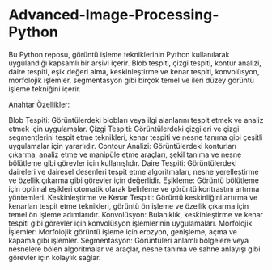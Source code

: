 # Advanced-Image-Processing-Python
Bu Python reposu, görüntü işleme tekniklerinin Python kullanılarak uygulandığı kapsamlı bir arşivi içerir. Blob tespiti, çizgi tespiti, kontur analizi, daire tespiti, eşik değeri alma, keskinleştirme ve kenar tespiti, konvolüsyon, morfolojik işlemler, segmentasyon gibi birçok temel ve ileri düzey görüntü işleme tekniğini içerir.

Anahtar Özellikler:

Blob Tespiti: Görüntülerdeki blobları veya ilgi alanlarını tespit etmek ve analiz etmek için uygulamalar.
Çizgi Tespiti: Görüntülerdeki çizgileri ve çizgi segmentlerini tespit etme teknikleri, kenar tespiti ve nesne tanıma gibi çeşitli uygulamalar için yararlıdır.
Contour Analizi: Görüntülerdeki konturları çıkarma, analiz etme ve manipüle etme araçları, şekil tanıma ve nesne bölütleme gibi görevler için kullanışlıdır.
Daire Tespiti: Görüntülerdeki daireleri ve dairesel desenleri tespit etme algoritmaları, nesne yerelleştirme ve özellik çıkarma gibi görevler için değerlidir.
Eşikleme: Görüntü bölütleme için optimal eşikleri otomatik olarak belirleme ve görüntü kontrastını artırma yöntemleri.
Keskinleştirme ve Kenar Tespiti: Görüntü keskinliğini artırma ve kenarları tespit etme teknikleri, görüntü ön işleme ve özellik çıkarma için temel ön işleme adımlarıdır.
Konvolüsyon: Bulanıklık, keskinleştirme ve kenar tespiti gibi görevler için konvolüsyon işlemlerinin uygulamaları.
Morfolojik İşlemler: Morfolojik görüntü işleme için erozyon, genişleme, açma ve kapama gibi işlemler.
Segmentasyon: Görüntüleri anlamlı bölgelere veya nesnelere bölen algoritmalar ve araçlar, nesne tanıma ve sahne anlayışı gibi görevler için kolaylık sağlar.
